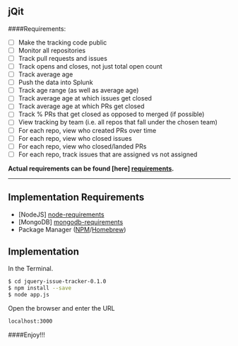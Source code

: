 ## jQit
####Requirements:
- [ ] Make the tracking code public
- [ ] Monitor all repositories
- [ ] Track pull requests and issues
- [ ] Track opens and closes, not just total open count
- [ ] Track average age
- [ ] Push the data into Splunk
- [ ] Track age range (as well as average age)
- [ ] Track average age at which issues get closed
- [ ] Track average age at which PRs get closed
- [ ] Track % PRs that get closed as opposed to merged (if possible)
- [ ] View tracking by team (i.e. all repos that fall under the chosen team)
- [ ] For each repo, view who created PRs over time
- [ ] For each repo, view who closed issues
- [ ] For each repo, view who closed/landed PRs
- [ ] For each repo, track issues that are assigned vs not assigned

**Actual requirements can be found [here] [requirements].**

  ------
**Implementation Requirements** 
-
 - [NodeJS] [node-requirements]
 - [MongoDB] [mongodb-requirements] 
 - Package Manager ([NPM][npm-requirements]/[Homebrew][homebrew-requirements]) 


**Implementation**
-
In the Terminal.
```bash
$ cd jquery-issue-tracker-0.1.0
$ npm install --save
$ node app.js
```
Open the browser and enter the URL
```bash
localhost:3000
```

[requirements]: https://github.com/jquery/content/issues/4  
[node-requirements]: https://nodejs.org/
[mongodb-requirements]: https://www.mongodb.org/
[npm-requirements]: https://docs.npmjs.com/getting-started/installing-node
[homebrew-requirements]: http://brew.sh/

####Enjoy!!!
